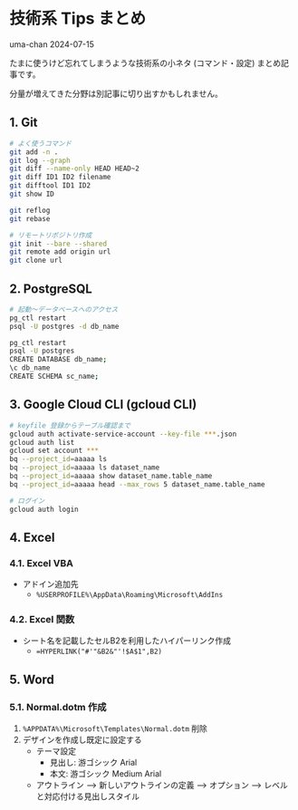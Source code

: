 # 技術系 Tips まとめ
uma-chan
2024-07-15

たまに使うけど忘れてしまうような技術系の小ネタ (コマンド・設定)
まとめ記事です。

分量が増えてきた分野は別記事に切り出すかもしれません。

## 1. Git

``` sh
# よく使うコマンド
git add -n .
git log --graph
git diff --name-only HEAD HEAD~2
git diff ID1 ID2 filename
git difftool ID1 ID2
git show ID

git reflog
git rebase

# リモートリポジトリ作成
git init --bare --shared
git remote add origin url
git clone url
```

## 2. PostgreSQL

``` sh
# 起動～データベースへのアクセス
pg_ctl restart
psql -U postgres -d db_name

pg_ctl restart
psql -U postgres
CREATE DATABASE db_name;
\c db_name
CREATE SCHEMA sc_name;
```

## 3. Google Cloud CLI (gcloud CLI)

``` sh
# keyfile 登録からテーブル確認まで
gcloud auth activate-service-account --key-file ***.json
gcloud auth list
gcloud set account ***
bq --project_id=aaaaa ls
bq --project_id=aaaaa ls dataset_name
bq --project_id=aaaaa show dataset_name.table_name
bq --project_id=aaaaa head --max_rows 5 dataset_name.table_name
```

``` sh
# ログイン
gcloud auth login
```

## 4. Excel

### 4.1. Excel VBA

- アドイン追加先
  - `%USERPROFILE%\AppData\Roaming\Microsoft\AddIns`

### 4.2. Excel 関数

- シート名を記載したセルB2を利用したハイパーリンク作成
  - `=HYPERLINK("#'"&B2&"'!$A$1",B2)`

## 5. Word

### 5.1. Normal.dotm 作成

1.  `%APPDATA%\Microsoft\Templates\Normal.dotm` 削除
2.  デザインを作成し既定に設定する
    - テーマ設定
      - 見出し: 游ゴシック Arial
      - 本文: 游ゴシック Medium Arial
    - アウトライン –\> 新しいアウトラインの定義 –\> オプション –\>
      レベルと対応付ける見出しスタイル
